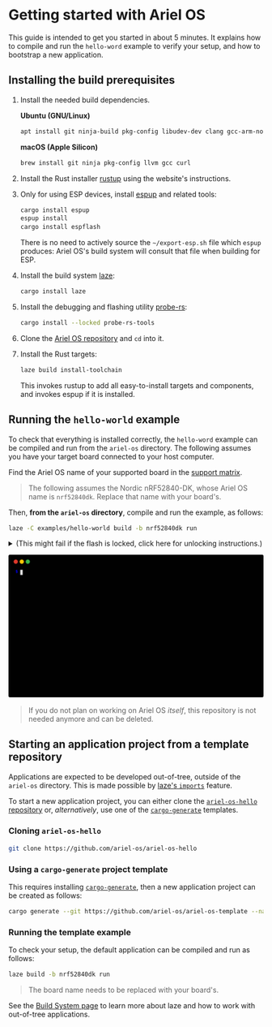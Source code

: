 # Getting started with Ariel OS

This guide is intended to get you started in about 5 minutes.
It explains how to compile and run the `hello-word` example to verify your setup, and how to bootstrap a new application.

## Installing the build prerequisites

1. Install the needed build dependencies.

    **Ubuntu (GNU/Linux)**

   <!-- gcc and curl are only required for espup, but it doesn't hurt to install those here. -->

    ```sh
    apt install git ninja-build pkg-config libudev-dev clang gcc-arm-none-eabi gcc-riscv64-unknown-elf gcc curl
    ```

    **macOS (Apple Silicon)**

    ```sh
    brew install git ninja pkg-config llvm gcc curl
    ```

1. Install the Rust installer [rustup](https://rustup.rs/) using the website's instructions.

1. Only for using ESP devices, install [espup](https://github.com/esp-rs/espup) and related tools:

   ```sh
   cargo install espup
   espup install
   cargo install espflash
   ```

   There is no need to actively source the `~/export-esp.sh` file which `espup` produces:
   Ariel OS's build system will consult that file when building for ESP.

1. Install the build system [laze](https://github.com/kaspar030/laze):

    ```sh
    cargo install laze
    ```

1. Install the debugging and flashing utility [probe-rs](https://github.com/probe-rs/probe-rs):

    ```sh
    cargo install --locked probe-rs-tools
    ```

1. Clone the [Ariel OS repository][ariel-os-repo] and `cd` into it.

1. Install the Rust targets:

    ```sh
    laze build install-toolchain
    ```

    This invokes rustup to add all easy-to-install targets and components,
    and invokes espup if it is installed.

## Running the `hello-world` example

To check that everything is installed correctly, the `hello-word` example can be compiled and run from the `ariel-os` directory.
The following assumes you have your target board connected to your host computer.

Find the Ariel OS name of your supported board in the [support matrix](./hardware_functionality_support.html).

> The following assumes the Nordic nRF52840-DK, whose Ariel OS name is `nrf52840dk`.
> Replace that name with your board's.

Then, **from the `ariel-os` directory**, compile and run the example, as follows:

```sh
laze -C examples/hello-world build -b nrf52840dk run
```

<details>
    <summary>(This might fail if the flash is locked, click here for unlocking instructions.)</summary>
This might fail due to a locked chip, e.g., on most nRF52840-DK boards that are fresh from the factory.
In that case, the above command throws an error that ends with something like this:

```sh
An operation could not be performed because it lacked the permission to do so: erase_all
```

The chip can be unlocked using this command:

```sh
laze -C examples/hello-world build -b nrf52840dk flash-erase-all
```
</details>

![Terminal screencast of compiling and flashing the hello-world example](./hello-world_render.svg)

> If you do not plan on working on Ariel OS *itself*, this repository is not needed anymore and can be deleted.

## Starting an application project from a template repository

Applications are expected to be developed out-of-tree, outside of the `ariel-os` directory.
This is made possible by [laze's `imports`][laze-imports-book] feature.

To start a new application project, you can either clone the [`ariel-os-hello` repository][ariel-os-hello-repo] or, *alternatively*, use one of the [`cargo-generate`][cargo-generate-repo] templates.

### Cloning `ariel-os-hello`

```sh
git clone https://github.com/ariel-os/ariel-os-hello
```

### Using a `cargo-generate` project template

This requires installing [`cargo-generate`][cargo-generate-repo], then a new application project can be created as follows:

```sh
cargo generate --git https://github.com/ariel-os/ariel-os-template --name <new-project-name>
```

### Running the template example

To check your setup, the default application can be compiled and run as follows:

```sh
laze build -b nrf52840dk run
```

> The board name needs to be replaced with your board's.

See the [Build System page](./build-system.md) to learn more about laze and how to work with out-of-tree applications.

[ariel-os-repo]: https://github.com/ariel-os/ariel-os
[ariel-os-hello-repo]: https://github.com/ariel-os/ariel-os-hello
[laze-imports-book]: https://kaspar030.github.io/laze/dev/reference/imports.html
[cargo-generate-repo]: https://github.com/cargo-generate/cargo-generate
